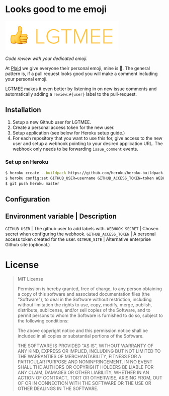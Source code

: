 # Looks good to me emoji

![lgtmee](https://github.com/nathankot/lgtmee/blob/master/logo.png)

*Code review with your dedicated emoji.*

At [Plaid][plaid] we give everyone their personal emoji, mine is 🍌. The general
pattern is, if a pull request looks good you will make a comment including your
personal emoji.

LGTMEE makes it even better by listening in on new issue comments and
automatically adding a `review:#{user}` label to the pull-request.

## Installation

1. Setup a new Github user for LGTMEE.
2. Create a personal access token for the new user.
3. Setup application (see below for Heroku setup guide.)
4. For each repository that you want to use this for, give access to the new
   user and setup a webhook pointing to your desired application URL. The
   webhook only needs to be forwarding `issue_comment` events.

### Set up on Heroku

```sh
$ heroku create --buildpack https://github.com/heroku/heroku-buildpack-ruby.git
$ heroku config:set GITHUB_USER=username GITHUB_ACCESS_TOKEN=token WEBHOOK_SECRET=secret
$ git push heroku master
```

## Configuration

Environment variable           | Description
------------------------------------------------------------------------------------
`GITHUB_USER`                  | The github user to add labels with.
`WEBHOOK_SECRET`               | Chosen secret when configuring the webhook.
`GITHUB_ACCESS_TOKEN`          | A personal access token created for the user.
`GITHUB_SITE`                  | Alternative enterprise Github site (optional.)

# License

> MIT License
>
> Permission is hereby granted, free of charge, to any person obtaining a copy
> of this software and associated documentation files (the "Software"), to deal
> in the Software without restriction, including without limitation the rights
> to use, copy, modify, merge, publish, distribute, sublicense, and/or sell
> copies of the Software, and to permit persons to whom the Software is
> furnished to do so, subject to the following conditions:
>
> The above copyright notice and this permission notice shall be included in all
> copies or substantial portions of the Software.
>
> THE SOFTWARE IS PROVIDED "AS IS", WITHOUT WARRANTY OF ANY KIND, EXPRESS OR
> IMPLIED, INCLUDING BUT NOT LIMITED TO THE WARRANTIES OF MERCHANTABILITY, FITNESS
> FOR A PARTICULAR PURPOSE AND NONINFRINGEMENT. IN NO EVENT SHALL THE AUTHORS OR
> COPYRIGHT HOLDERS BE LIABLE FOR ANY CLAIM, DAMAGES OR OTHER LIABILITY, WHETHER
> IN AN ACTION OF CONTRACT, TORT OR OTHERWISE, ARISING FROM, OUT OF OR IN
> CONNECTION WITH THE SOFTWARE OR THE USE OR OTHER DEALINGS IN THE SOFTWARE.

[plaid]: https://plaid.com

